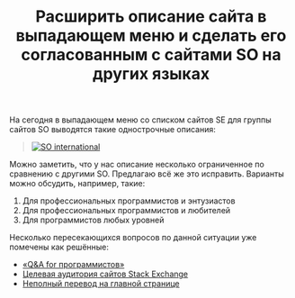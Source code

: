 ﻿---
title: "Расширить описание сайта в выпадающем меню и сделать его согласованным с сайтами SO на других языках"
se.owner.user_id: 176217
se.owner.display_name: "αλεχολυτ"
se.owner.link: "https://ru.meta.stackoverflow.com/users/176217/%ce%b1%ce%bb%ce%b5%cf%87%ce%bf%ce%bb%cf%85%cf%84"
se.link: "https://ru.meta.stackoverflow.com/questions/10533/%d0%a0%d0%b0%d1%81%d1%88%d0%b8%d1%80%d0%b8%d1%82%d1%8c-%d0%be%d0%bf%d0%b8%d1%81%d0%b0%d0%bd%d0%b8%d0%b5-%d1%81%d0%b0%d0%b9%d1%82%d0%b0-%d0%b2-%d0%b2%d1%8b%d0%bf%d0%b0%d0%b4%d0%b0%d1%8e%d1%89%d0%b5%d0%bc-%d0%bc%d0%b5%d0%bd%d1%8e-%d0%b8-%d1%81%d0%b4%d0%b5%d0%bb%d0%b0%d1%82%d1%8c-%d0%b5%d0%b3%d0%be-%d1%81%d0%be%d0%b3%d0%bb%d0%b0%d1%81%d0%be%d0%b2%d0%b0%d0%bd%d0%bd%d1%8b%d0%bc-%d1%81-%d1%81%d0%b0%d0%b9%d1%82%d0%b0%d0%bc%d0%b8"
se.question_id: 10533
se.post_type: question
se.score: 5
---
<p>На сегодня в выпадающем меню со списком сайтов SE для группы сайтов SO выводятся такие однострочные описания:</p>
<blockquote>
<p><a href="https://i.stack.imgur.com/Zq1GX.png" rel="nofollow noreferrer"><img src="https://i.stack.imgur.com/Zq1GX.png" alt="SO international" /></a></p>
</blockquote>
<p>Можно заметить, что у нас описание несколько ограниченное по сравнению с другими SO. Предлагаю всё же это исправить. Варианты можно обсудить, например, такие:</p>
<ol>
<li>Для профессиональных программистов и энтузиастов</li>
<li>Для профессиональных программистов и любителей</li>
<li>Для программистов любых уровней</li>
</ol>
<p>Несколько пересекающихся вопросов по данной ситуации уже помечены как решённые:</p>
<ul>
<li><a href="https://ru.meta.stackoverflow.com/q/4040/176217">&#171;Q&amp;A for программистов&#187;</a></li>
<li><a href="https://ru.meta.stackoverflow.com/q/3680/176217">Целевая аудитория сайтов Stack Exchange</a></li>
<li><a href="https://ru.meta.stackoverflow.com/q/3493/176217">Неполный перевод на главной странице</a></li>
</ul>
